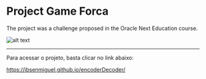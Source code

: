 # Project Game Forca

  The project was a challenge proposed in the Oracle Next Education course.

  ![alt text](https://github.com/ibsenmiguel/gameForca/blob/60b7c1a060854dc2cca551fc712e7e45135dd134/capaReadme.jpg)

  -------------------------------------------------

  Para acessar o projeto, basta clicar no link abaixo:
  
  https://ibsenmiguel.github.io/encoderDecoder/

